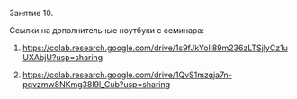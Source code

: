 Занятие 10.

Ссылки на дополнительные ноутбуки с семинара:

1) https://colab.research.google.com/drive/1s9fJkYoli89m236zLTSjlyCz1uUXAbjU?usp=sharing

2) https://colab.research.google.com/drive/1QvS1mzqja7n-pqvzmw8NKmg38l9I_Cub?usp=sharing

